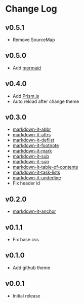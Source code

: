# Change Log

## v0.5.1

- Remove SourceMap

## v0.5.0

- Add [mermaid](https://mermaid-js.github.io)

## v0.4.0

- Add [Prism.js](https://prismjs.com)
- Auto reload after change theme

## v0.3.0

- [markdown-it-abbr](https://github.com/markdown-it/markdown-it-abbr)
- [markdown-it-attrs](https://github.com/arve0/markdown-it-attrs)
- [markdown-it-deflist](https://github.com/markdown-it/markdown-it-deflist)
- [markdown-it-footnote](https://github.com/markdown-it/markdown-it-footnote)
- [markdown-it-mark](https://github.com/markdown-it/markdown-it-mark)
- [markdown-it-sub](https://github.com/markdown-it/markdown-it-sub)
- [markdown-it-sup](https://github.com/markdown-it/markdown-it-sup)
- [markdown-it-table-of-contents](https://github.com/cmaas/markdown-it-table-of-contents)
- [markdown-it-task-lists](https://github.com/revin/markdown-it-task-lists)
- [markdown-it-underline](https://github.com/arve0/markdown-it-underline)
- Fix header id

## v0.2.0

- [markdown-it-anchor](https://github.com/valeriangalliat/markdown-it-anchor)

## v0.1.1

- Fix base.css

## v0.1.0

- Add github theme

## v0.0.1

- Initial release

